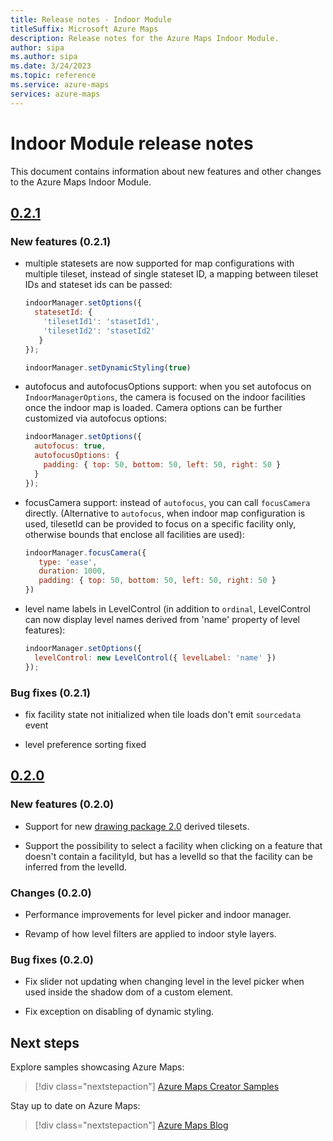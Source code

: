 ```yaml
---
title: Release notes - Indoor Module
titleSuffix: Microsoft Azure Maps
description: Release notes for the Azure Maps Indoor Module. 
author: sipa
ms.author: sipa
ms.date: 3/24/2023
ms.topic: reference
ms.service: azure-maps
services: azure-maps
---
```


# Indoor Module release notes

This document contains information about new features and other changes to the Azure Maps Indoor Module.

## [0.2.1]

### New features (0.2.1)

- multiple statesets are now supported for map configurations with multiple tileset, instead of single stateset ID, a mapping between tileset IDs and stateset ids can be passed:
  
  ```js
  indoorManager.setOptions({
    statesetId: {
      'tilesetId1': 'stasetId1',
      'tilesetId2': 'stasetId2'
     }
  });

  indoorManager.setDynamicStyling(true)
  ```

- autofocus and autofocusOptions support: when you set autofocus on `IndoorManagerOptions`, the camera is focused on the indoor facilities once the indoor map is loaded. Camera options can be further customized via autofocus options:
  
  ```js
  indoorManager.setOptions({
    autofocus: true,
    autofocusOptions: {
      padding: { top: 50, bottom: 50, left: 50, right: 50 }
    }
  });
  ```

- focusCamera support: instead of `autofocus`, you can call `focusCamera` directly. (Alternative to `autofocus`, when indoor map configuration is used, tilesetId can be provided to focus on a specific facility only, otherwise bounds that enclose all facilities are used):

  ```js
  indoorManager.focusCamera({
     type: 'ease',
     duration: 1000,
     padding: { top: 50, bottom: 50, left: 50, right: 50 }
  })
  ```

- level name labels in LevelControl (in addition to `ordinal`, LevelControl can now display level names derived from 'name' property of level features):

  ```js
  indoorManager.setOptions({
    levelControl: new LevelControl({ levelLabel: 'name' })
  });
  ```

### Bug fixes (0.2.1)

- fix facility state not initialized when tile loads don't emit `sourcedata` event

- level preference sorting fixed

## [0.2.0]

### New features (0.2.0)

- Support for new [drawing package 2.0] derived tilesets.

- Support the possibility to select a facility when clicking on a feature that doesn't contain a facilityId, but has a levelId so that the facility can be inferred from the levelId.

### Changes (0.2.0)

- Performance improvements for level picker and indoor manager.

- Revamp of how level filters are applied to indoor style layers. 

### Bug fixes (0.2.0)

- Fix slider not updating when changing level in the level picker when used inside the shadow dom of a custom element.

- Fix exception on disabling of dynamic styling.

## Next steps

Explore samples showcasing Azure Maps:

> [!div class="nextstepaction"]
> [Azure Maps Creator Samples]

Stay up to date on Azure Maps:

> [!div class="nextstepaction"]
> [Azure Maps Blog]

[drawing package 2.0]: ./drawing-package-guide.md
[0.2.1]: https://www.npmjs.com/package/azure-maps-indoor/v/0.2.1
[0.2.0]: https://www.npmjs.com/package/azure-maps-indoor/v/0.2.0
[Azure Maps Creator Samples]: https://samples.azuremaps.com/?search=creator
[Azure Maps Blog]: https://techcommunity.microsoft.com/t5/azure-maps-blog/bg-p/AzureMapsBlog
